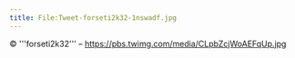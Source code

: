 ```yaml
---
title: File:Tweet-forseti2k32-1nswadf.jpg
---
```


© '''forseti2k32''' – https://pbs.twimg.com/media/CLpbZcjWoAEFqUp.jpg